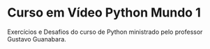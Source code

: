 # Curso em Vídeo Python Mundo 1
Exercícios e Desafios do curso de Python ministrado pelo professor Gustavo Guanabara.
